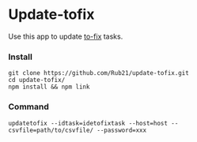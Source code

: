 # Update-tofix

Use this app to update [to-fix](http://osmlab.github.io/to-fix/) tasks.

### Install

```
git clone https://github.com/Rub21/update-tofix.git
cd update-tofix/
npm install && npm link

```

### Command

```
updatetofix --idtask=idetofixtask --host=host --csvfile=path/to/csvfile/ --password=xxx

```
